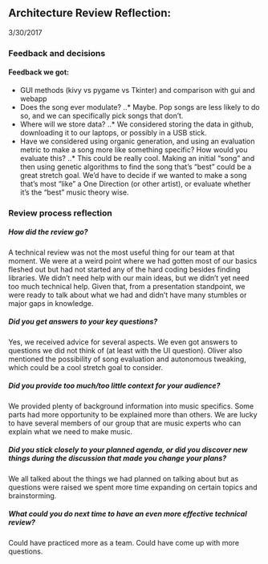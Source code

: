 ## Architecture Review Reflection:
3/30/2017

### Feedback and decisions

#### Feedback we got:
- GUI methods (kivy vs pygame vs Tkinter) and comparison with gui and webapp
- Does the song ever modulate?
..* Maybe.  Pop songs are less likely to do so, and we can specifically pick songs that don’t.
- Where will we store data?
..* We considered storing the data in github, downloading it to our laptops, or possibly in a USB stick.
- Have we considered using organic generation, and using an evaluation metric to make a song more like something specific?  How would you evaluate this?
..* This could be really cool.  Making an initial “song” and then using genetic algorithms to find the song that’s “best” could be a great stretch goal.  We’d have to decide if we wanted to make a song that’s most “like” a One Direction (or other artist), or evaluate whether it’s the “best” music theory wise.



### Review process reflection

##### How did the review go?
A technical review was not the most useful thing for our team at that moment. We were at a weird point where we had gotten most of our basics fleshed out but had not started any of the hard coding besides finding libraries. We didn’t need help with our main ideas, but we didn’t yet need too much technical help. Given that, from a presentation standpoint, we were ready to talk about what we had and didn’t have many stumbles or major gaps in knowledge.

##### Did you get answers to your key questions?
Yes, we received advice for several aspects. We even got answers to questions we did not think of (at least with the UI question). Oliver also mentioned the possibility of song evaluation and autonomous tweaking, which could be a cool stretch goal to consider.

##### Did you provide too much/too little context for your audience?
We provided plenty of background information into music specifics. Some parts had more opportunity to be explained more than others. We are lucky to have several members of our group that are music experts who can explain what we need to make music.

##### Did you stick closely to your planned agenda, or did you discover new things during the discussion that made you change your plans?
We all talked about the things we had planned on talking about but as questions were raised we spent more time expanding on certain topics and brainstorming.

##### What could you do next time to have an even more effective technical review?
Could have practiced more as a team.
Could have come up with more questions.
